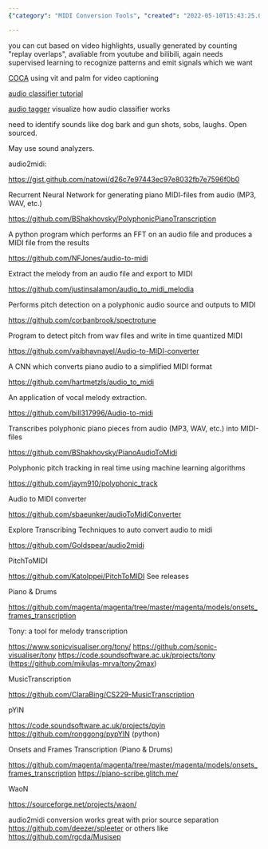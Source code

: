 ```yaml
---
{"category": "MIDI Conversion Tools", "created": "2022-05-10T15:43:25.000Z", "date": "2022-05-10 15:43:25", "description": "This article discusses various methods and tools for converting audio files to MIDI format, including COCA, audio classifiers, and taggers. It compares different audio-to-MIDI converter tools such as Polyphonic_track, audioToMidiConverter, PitchToMIDI, Tony, MusicTranscription, pYIN, Spleeter, and Musisep to transcribe polyphonic audio into MIDI format.", "modified": "2022-12-20T22:55:15.217Z", "tags": ["audio analysis", "audio classification", "auto edit", "transcription", "video auto edit", "video understanding"], "title": "Video Cutting With Captioners, Video Classifiers, Audio Classifier, Audio Categorizer"}

---
```


you can cut based on video highlights, usually generated by counting "replay overlaps", avaliable from youtube and bilibili, again needs supervised learning to recognize patterns and emit signals which we want

[COCA](https://github.com/lucidrains/CoCa-pytorch) using vit and palm for video captioning

[audio classifier tutorial](https://mpolinowski.github.io/docs/IoT-and-Machine-Learning/ML/2022-04-01-tensorflow-audio-classifier/2022-04-01/)

[audio tagger](https://github.com/AlexUserForVA/AudioTagger) visualize how audio classifier works

need to identify sounds like dog bark and gun shots, sobs, laughs. Open sourced.

May use sound analyzers.

audio2midi:

https://gist.github.com/natowi/d26c7e97443ec97e8032fb7e7596f0b0

Recurrent Neural Network for generating piano MIDI-files from audio (MP3, WAV, etc.)

https://github.com/BShakhovsky/PolyphonicPianoTranscription

A python program which performs an FFT on an audio file and produces a MIDI file from the results

https://github.com/NFJones/audio-to-midi

Extract the melody from an audio file and export to MIDI

https://github.com/justinsalamon/audio_to_midi_melodia

Performs pitch detection on a polyphonic audio source and outputs to MIDI

https://github.com/corbanbrook/spectrotune

Program to detect pitch from wav files and write in time quantized MIDI

https://github.com/vaibhavnayel/Audio-to-MIDI-converter

A CNN which converts piano audio to a simplified MIDI format

https://github.com/hartmetzls/audio_to_midi

An application of vocal melody extraction.

https://github.com/bill317996/Audio-to-midi

Transcribes polyphonic piano pieces from audio (MP3, WAV, etc.) into MIDI-files

https://github.com/BShakhovsky/PianoAudioToMidi

Polyphonic pitch tracking in real time using machine learning algorithms

https://github.com/jaym910/polyphonic_track

Audio to MIDI converter

https://github.com/sbaeunker/audioToMidiConverter

Explore Transcribing Techniques to auto convert audio to midi

https://github.com/Goldspear/audio2midi

PitchToMIDI

https://github.com/KatoIppei/PitchToMIDI See releases

Piano & Drums

https://github.com/magenta/magenta/tree/master/magenta/models/onsets_frames_transcription

Tony: a tool for melody transcription

https://www.sonicvisualiser.org/tony/ https://github.com/sonic-visualiser/tony https://code.soundsoftware.ac.uk/projects/tony (https://github.com/mikulas-mrva/tony2max)

MusicTranscription

https://github.com/ClaraBing/CS229-MusicTranscription

pYIN

https://code.soundsoftware.ac.uk/projects/pyin https://github.com/ronggong/pypYIN (python)

Onsets and Frames Transcription (Piano & Drums)

https://github.com/magenta/magenta/tree/master/magenta/models/onsets_frames_transcription https://piano-scribe.glitch.me/

WaoN

https://sourceforge.net/projects/waon/

audio2midi conversion works great with prior source separation https://github.com/deezer/spleeter or others like https://github.com/rgcda/Musisep
